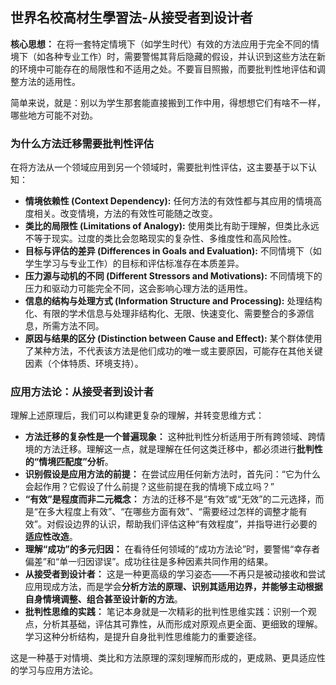 ## 世界名校高材生學習法-从接受者到设计者

**核心思想：** 在将一套特定情境下（如学生时代）有效的方法应用于完全不同的情境下（如各种专业工作）时，需要警惕其背后隐藏的假设，并认识到这些方法在新的环境中可能存在的局限性和不适用之处。不要盲目照搬，而要批判性地评估和调整方法的适用性。

简单来说，就是：别以为学生那套能直接搬到工作中用，得想想它们有啥不一样，哪些地方可能不对劲。

### 为什么方法迁移需要批判性评估

在将方法从一个领域应用到另一个领域时，需要批判性评估，这主要基于以下认知：

*   **情境依赖性 (Context Dependency):** 任何方法的有效性都与其应用的情境高度相关。改变情境，方法的有效性可能随之改变。
*   **类比的局限性 (Limitations of Analogy):** 使用类比有助于理解，但类比永远不等于现实。过度的类比会忽略现实的复杂性、多维度性和高风险性。
*   **目标与评估的差异 (Differences in Goals and Evaluation):** 不同情境下（如学生学习与专业工作）的目标和评估标准存在本质差异。
*   **压力源与动机的不同 (Different Stressors and Motivations):** 不同情境下的压力和驱动力可能完全不同，这会影响心理方法的适用性。
*   **信息的结构与处理方式 (Information Structure and Processing):** 处理结构化、有限的学术信息与处理非结构化、无限、快速变化、需要整合的多源信息，所需方法不同。
*   **原因与结果的区分 (Distinction between Cause and Effect):** 某个群体使用了某种方法，不代表该方法是他们成功的唯一或主要原因，可能存在其他关键因素（个体特质、环境支持）。

### 应用方法论：从接受者到设计者

理解上述原理后，我们可以构建更复杂的理解，并转变思维方式：

*   **方法迁移的复杂性是一个普遍现象：** 这种批判性分析适用于所有跨领域、跨情境的方法迁移。理解这一点，就是理解在任何这类迁移中，都必须进行**批判性的“情境匹配度”分析**。
*   **识别假设是应用方法的前提：** 在尝试应用任何新方法时，首先问：“它为什么会起作用？它假设了什么前提？这些前提在我的情境下成立吗？”
*   **“有效”是程度而非二元概念：** 方法的迁移不是“有效”或“无效”的二元选择，而是“在多大程度上有效”、“在哪些方面有效”、“需要经过怎样的调整才能有效”。对假设边界的认识，帮助我们评估这种“有效程度”，并指导进行必要的**适应性改造**。
*   **理解“成功”的多元归因：** 在看待任何领域的“成功方法论”时，要警惕“幸存者偏差”和“单一归因谬误”。成功往往是多种因素共同作用的结果。
*   **从接受者到设计者：** 这是一种更高级的学习姿态——不再只是被动接收和尝试应用现成方法，而是学会**分析方法的原理、识别其适用边界，并能够主动根据自身情境调整、组合甚至设计新的方法**。
*   **批判性思维的实践：** 笔记本身就是一次精彩的批判性思维实践：识别一个观点，分析其基础，评估其可靠性，从而形成对原观点更全面、更细致的理解。学习这种分析结构，是提升自身批判性思维能力的重要途径。

这是一种基于对情境、类比和方法原理的深刻理解而形成的，更成熟、更具适应性的学习与应用方法论。